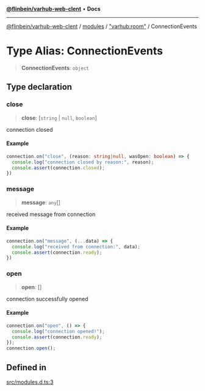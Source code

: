 [**@flinbein/varhub-web-clent**](../../../../README.md) • **Docs**

***

[@flinbein/varhub-web-clent](../../../../modules.md) / [modules](../../../README.md) / ["varhub:room"](../README.md) / ConnectionEvents

# Type Alias: ConnectionEvents

> **ConnectionEvents**: `object`

## Type declaration

### close

> **close**: [`string` \| `null`, `boolean`]

connection closed

#### Example

```typescript
connection.on("close", (reason: string|null, wasOpen: boolean) => {
  console.log("connection closed by reason:", reason);
  console.assert(connection.closed);
})
```

### message

> **message**: `any`[]

received message from connection

#### Example

```typescript
connection.on("message", (...data) => {
  console.log("received from connection:", data);
  console.assert(connection.ready);
})
```

### open

> **open**: []

connection successfully opened

#### Example

```typescript
connection.on("open", () => {
  console.log("connection opened!");
  console.assert(connection.ready);
});
connection.open();
```

## Defined in

[src/modules.d.ts:3](https://github.com/flinbein/varhub-web-client/blob/5849e057250037e1be4f38ff522ce95c9f4e116a/src/modules.d.ts#L3)
